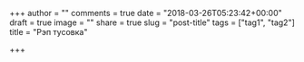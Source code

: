+++
author = ""
comments = true
date = "2018-03-26T05:23:42+00:00"
draft = true
image = ""
share = true
slug = "post-title"
tags = ["tag1", "tag2"]
title = "Рэп тусовка"

+++
